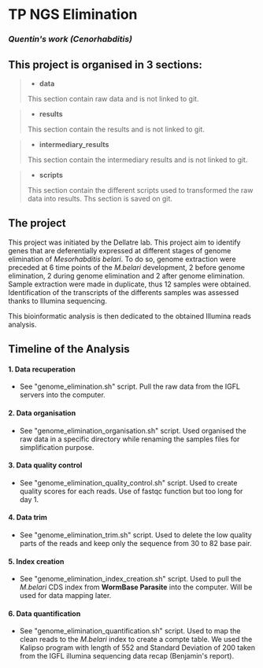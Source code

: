 # TP NGS Elimination
### *Quentin's work (Cenorhabditis)*


## **This project is organised in 3 sections:**

> - **data**
>
> This section contain raw data and is not linked to git.

> - **results**
>
> This section contain the results and is not linked to git.

> - **intermediary_results**
>
> This section contain the intermediary results and is not linked to git.

> - **scripts**
>
> This section contain the different scripts used to transformed the raw data into results. Ths section is saved on git.


## **The project**

This project was initiated by the Dellatre lab. 
This project aim to identify genes that are deferentially expressed at different stages of genome elimination of *Mesorhabditis belari*. 
To do so, genome extraction were preceded at 6 time points of the *M.belari* development, 2 before genome elimination, 2 during genome elimination and 2 after genome elimination. Sample extraction were made in duplicate, thus 12 samples were obtained.
Identification of the transcripts of the differents samples was assessed thanks to Illumina sequencing.

This bioinformatic analysis is then dedicated to the obtained Illumina reads analysis.


## **Timeline of the Analysis**

#### 1. **Data recuperation**
  - See "genome_elimination.sh" script. Pull the raw data from the IGFL servers into the computer.
  
#### 2. **Data organisation**
  - See "genome_elimination_organisation.sh" script. Used organised the raw data in a specific directory while renaming the samples files for simplification purpose.

#### 3. **Data quality control**
  - See "genome_elimination_quality_control.sh" script. Used to create quality scores for each reads. Use of fastqc function but too long for day 1.
  
  
#### 4. **Data trim**
  - See "genome_elimination_trim.sh" script. Used to delete the low quality parts of the reads and keep only the sequence from 30 to 82 base pair.
  
#### 5. **Index creation**
  - See "genome_elimination_index_creation.sh" script. Used to pull the *M.belari* CDS index from **WormBase Parasite** into the computer. Will be used for data mapping later.
  
#### 6. **Data quantification**
  - See "genome_elimination_quantification.sh" script. Used to map the clean reads to the *M.belari* index to create a compte table. We used the Kalipso program with length of 552 and Standard Deviation of 200 taken from the IGFL illumina sequencing data recap (Benjamin's report).


